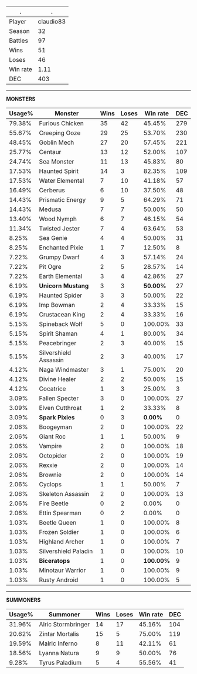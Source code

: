 .|.
|-|-
Player|claudio83
Season|32
Battles|97
Wins|51
Loses|46
Win rate|1.11
DEC|403

---
**MONSTERS**

Usage%|Monster|Wins|Loses|Win rate|DEC|
-|-|-|-|-|-|
79.38%|Furious Chicken|35|42|45.45%|279|
55.67%|Creeping Ooze|29|25|53.70%|230|
48.45%|Goblin Mech|27|20|57.45%|221|
25.77%|Centaur|13|12|52.00%|107|
24.74%|Sea Monster|11|13|45.83%|80|
17.53%|Haunted Spirit|14|3|82.35%|109|
17.53%|Water Elemental|7|10|41.18%|57|
16.49%|Cerberus|6|10|37.50%|48|
14.43%|Prismatic Energy|9|5|64.29%|71|
14.43%|Medusa|7|7|50.00%|50|
13.40%|Wood Nymph|6|7|46.15%|54|
11.34%|Twisted Jester|7|4|63.64%|53|
8.25%|Sea Genie|4|4|50.00%|31|
8.25%|Enchanted Pixie|1|7|12.50%|8|
7.22%|Grumpy Dwarf|4|3|57.14%|24|
7.22%|Pit Ogre|2|5|28.57%|14|
7.22%|Earth Elemental|3|4|42.86%|27|
6.19%|**Unicorn Mustang**|3|3|**50.00%**|27|
6.19%|Haunted Spider|3|3|50.00%|22|
6.19%|Imp Bowman|2|4|33.33%|15|
6.19%|Crustacean King|2|4|33.33%|16|
5.15%|Spineback Wolf|5|0|100.00%|33|
5.15%|Spirit Shaman|4|1|80.00%|34|
5.15%|Peacebringer|2|3|40.00%|15|
5.15%|Silvershield Assassin|2|3|40.00%|17|
4.12%|Naga Windmaster|3|1|75.00%|20|
4.12%|Divine Healer|2|2|50.00%|15|
4.12%|Cocatrice|1|3|25.00%|3|
3.09%|Fallen Specter|3|0|100.00%|27|
3.09%|Elven Cutthroat|1|2|33.33%|8|
3.09%|**Spark Pixies**|0|3|**0.00%**|0|
2.06%|Boogeyman|2|0|100.00%|22|
2.06%|Giant Roc|1|1|50.00%|9|
2.06%|Vampire|2|0|100.00%|18|
2.06%|Octopider|2|0|100.00%|19|
2.06%|Rexxie|2|0|100.00%|14|
2.06%|Brownie|2|0|100.00%|14|
2.06%|Cyclops|1|1|50.00%|7|
2.06%|Skeleton Assassin|2|0|100.00%|13|
2.06%|Fire Beetle|0|2|0.00%|0|
2.06%|Ettin Spearman|0|2|0.00%|0|
1.03%|Beetle Queen|1|0|100.00%|8|
1.03%|Frozen Soldier|1|0|100.00%|6|
1.03%|Highland Archer|1|0|100.00%|7|
1.03%|Silvershield Paladin|1|0|100.00%|10|
1.03%|**Biceratops**|1|0|**100.00%**|9|
1.03%|Minotaur Warrior|1|0|100.00%|9|
1.03%|Rusty Android|1|0|100.00%|5|

---
**SUMMONERS**

Usage%|Summoner|Wins|Loses|Win rate|DEC|
-|-|-|-|-|-|
31.96%|Alric Stormbringer|14|17|45.16%|104|
20.62%|Zintar Mortalis|15|5|75.00%|119|
19.59%|Malric Inferno|8|11|42.11%|61|
18.56%|Lyanna Natura|9|9|50.00%|76|
9.28%|Tyrus Paladium|5|4|55.56%|41|
